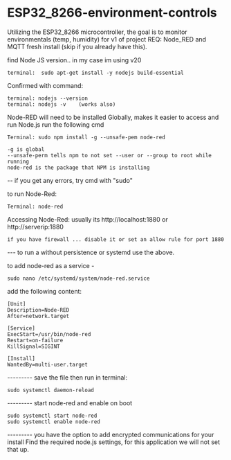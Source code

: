 # ESP32_8266-environment-controls

Utilizing the ESP32_8266 microcontroller, the goal is to monitor environmentals (temp, humidity) for v1 of project
REQ: Node_RED and MQTT fresh install (skip if you already have this).  

find Node JS version.. in my case im using v20

    terminal:  sudo apt-get install -y nodejs build-essential

Confirmed with command:

    terminal: nodejs --version
    terminal: nodejs -v    (works also) 

Node-RED will need to be installed Globally, makes it easier to access and run Node.js
run the following cmd   

    Terminal: sudo npm install -g --unsafe-pem node-red

    -g is global
    --unsafe-perm tells npm to not set --user or --group to root while running
    node-red is the package that NPM is installing
    
-- if you get any errors, try cmd with "sudo"

to run Node-Red:

    Terminal: node-red

Accessing Node-Red:
usually its 
    http://localhost:1880   or http://serverip:1880

    if you have firewall ... disable it or set an allow rule for port 1880

--- to run a without persistence or systemd use the above.

to add node-red as a service - 

    sudo nano /etc/systemd/system/node-red.service

add the following content:

    [Unit]
    Description=Node-RED
    After=network.target

    [Service]
    ExecStart=/usr/bin/node-red
    Restart=on-failure
    KillSignal=SIGINT

    [Install]
    WantedBy=multi-user.target


--------- save the file
then run in terminal:

    sudo systemctl daemon-reload

--------- start node-red and enable on boot

    sudo systemctl start node-red
    sudo systemctl enable node-red


--------- you have the option to add encrypted communications for your install
    Find the required node.js settings, for this application we will not set that up.
